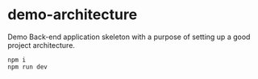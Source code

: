 # demo-architecture

Demo Back-end application skeleton with a purpose of setting up a good project architecture.

```
npm i
npm run dev
```